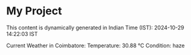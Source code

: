 # My Project

This content is dynamically generated in Indian Time (IST): 2024-10-29 14:22:03 IST


Current Weather in Coimbatore:
Temperature: 30.88 °C
Condition: haze
